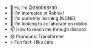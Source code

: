 - 👋 Hi, I’m @350068730
- 👀 I’m interested in Roblox!
- 🌱 I’m currently learning (NONE)
- 💞️ I’m looking to collaborate on roblox
- 📫 How to reach me through discord
- 😄 Pronouns: Transformer
- ⚡ Fun fact: i like cats

<!---
350068730/350068730 is a ✨ special ✨ repository because its `README.md` (this file) appears on your GitHub profile.
You can click the Preview link to take a look at your changes.
--->
